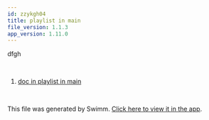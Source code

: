 ```yaml
---
id: zzykgh04
title: playlist in main
file_version: 1.1.3
app_version: 1.11.0
---
```


<!-- Intro - Do not remove this comment -->
dfgh

<br/>

<!-- Steps - Do not remove this comment -->
1. [doc in playlist in main ](doc-in-playlist-in-main.qlgm9kbq.sw.md)


<br/>

This file was generated by Swimm. [Click here to view it in the app](https://swimm-web-app.web.app/repos/Z2l0aHViJTNBJTNBTm9hUmVwbyUzQSUzQU5vYW96ZXI=/playlists/zzykgh04).
